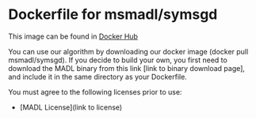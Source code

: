 # Dockerfile for msmadl/symsgd
This image can be found in [Docker Hub](https://hub.docker.com/r/msmadl/symsgd/)

You can use our algorithm by downloading our docker image (docker pull msmadl/symsgd).  If you decide to build your own, you first need to download the MADL binary from this link [link to binary download page], and include it in the same directory as your Dockerfile.

You must agree to the following licenses prior to use:
* [MADL License](link to license)
